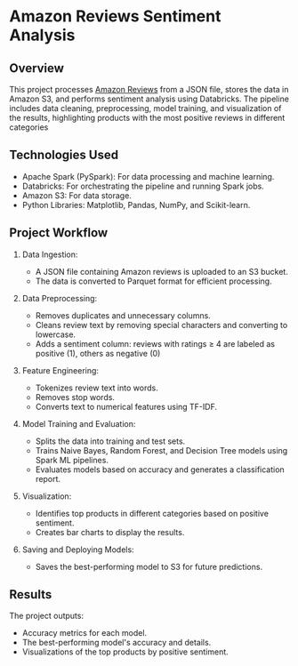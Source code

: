 # Amazon Reviews Sentiment Analysis

## Overview
This project processes [Amazon Reviews](https://amazon-reviews-2023.github.io/) from a JSON file, stores the data in Amazon S3, and performs sentiment analysis using Databricks. The pipeline includes data cleaning, preprocessing, model training, and visualization of the results, highlighting products with the most positive reviews in different categories

## Technologies Used

- Apache Spark (PySpark): For data processing and machine learning.
- Databricks: For orchestrating the pipeline and running Spark jobs.
- Amazon S3: For data storage.
- Python Libraries: Matplotlib, Pandas, NumPy, and Scikit-learn.

## Project Workflow
1. Data Ingestion:

   - A JSON file containing Amazon reviews is uploaded to an S3 bucket.
   - The data is converted to Parquet format for efficient processing.
2. Data Preprocessing:

   - Removes duplicates and unnecessary columns.
   - Cleans review text by removing special characters and converting to lowercase.
   - Adds a sentiment column: reviews with ratings ≥ 4 are labeled as positive (1), others as negative (0)
3. Feature Engineering:

   - Tokenizes review text into words.
   - Removes stop words.
   - Converts text to numerical features using TF-IDF.
4. Model Training and Evaluation:

   - Splits the data into training and test sets.
   - Trains Naive Bayes, Random Forest, and Decision Tree models using Spark ML pipelines.
   - Evaluates models based on accuracy and generates a classification report.
5. Visualization:

   - Identifies top products in different categories based on positive sentiment.
   - Creates bar charts to display the results.
6. Saving and Deploying Models:
   
   - Saves the best-performing model to S3 for future predictions.

## Results
The project outputs:
   
   - Accuracy metrics for each model.
   - The best-performing model's accuracy and details.
   - Visualizations of the top products by positive sentiment.
